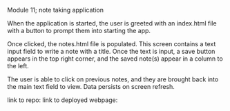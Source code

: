 Module 11; note taking application

When the application is started, the user is greeted with an index.html file with a button to prompt them into starting the app.

Once clicked, the notes.html file is populated. This screen contains a text input field to write a note with a title. Once the text is input, a save button appears in the top right corner, and the saved note(s) appear in a column to the left. 

The user is able to click on previous notes, and they are brought back into the main text field to view. Data persists on screen refresh.

link to repo: 
link to deployed webpage: